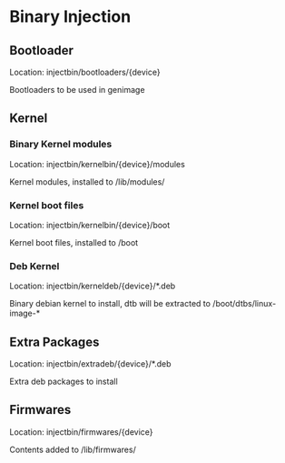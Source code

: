 # Binary Injection

## Bootloader

Location: injectbin/bootloaders/{device}

Bootloaders to be used in genimage

## Kernel

### Binary Kernel modules

Location: injectbin/kernelbin/{device}/modules

Kernel modules, installed to /lib/modules/

### Kernel boot files

Location: injectbin/kernelbin/{device}/boot

Kernel boot files, installed to /boot

### Deb Kernel

Location: injectbin/kerneldeb/{device}/*.deb

Binary debian kernel to install, dtb will be extracted to /boot/dtbs/linux-image-*

## Extra Packages

Location: injectbin/extradeb/{device}/*.deb

Extra deb packages to install

## Firmwares

Location: injectbin/firmwares/{device}

Contents added to /lib/firmwares/
